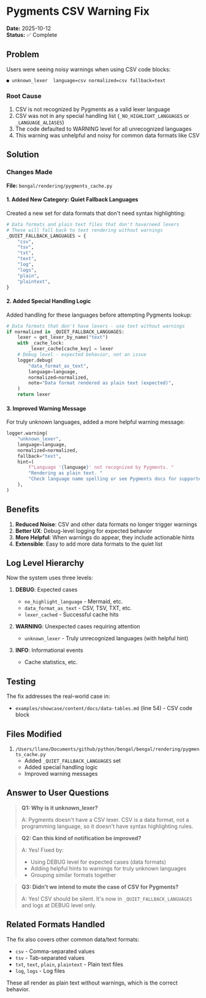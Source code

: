 # Pygments CSV Warning Fix

**Date:** 2025-10-12  
**Status:** ✅ Complete

## Problem

Users were seeing noisy warnings when using CSV code blocks:

```
● unknown_lexer  language=csv normalized=csv fallback=text
```

### Root Cause

1. CSV is not recognized by Pygments as a valid lexer language
2. CSV was not in any special handling list (`_NO_HIGHLIGHT_LANGUAGES` or `_LANGUAGE_ALIASES`)
3. The code defaulted to WARNING level for all unrecognized languages
4. This warning was unhelpful and noisy for common data formats like CSV

## Solution

### Changes Made

**File:** `bengal/rendering/pygments_cache.py`

#### 1. Added New Category: Quiet Fallback Languages

Created a new set for data formats that don't need syntax highlighting:

```python
# Data formats and plain text files that don't have/need lexers
# These will fall back to text rendering without warnings
_QUIET_FALLBACK_LANGUAGES = {
    "csv",
    "tsv",
    "txt",
    "text",
    "log",
    "logs",
    "plain",
    "plaintext",
}
```

#### 2. Added Special Handling Logic

Added handling for these languages before attempting Pygments lookup:

```python
# Data formats that don't have lexers - use text without warnings
if normalized in _QUIET_FALLBACK_LANGUAGES:
    lexer = get_lexer_by_name("text")
    with _cache_lock:
        _lexer_cache[cache_key] = lexer
    # Debug level - expected behavior, not an issue
    logger.debug(
        "data_format_as_text",
        language=language,
        normalized=normalized,
        note="Data format rendered as plain text (expected)",
    )
    return lexer
```

#### 3. Improved Warning Message

For truly unknown languages, added a more helpful warning message:

```python
logger.warning(
    "unknown_lexer",
    language=language,
    normalized=normalized,
    fallback="text",
    hint=(
        f"Language '{language}' not recognized by Pygments. "
        "Rendering as plain text. "
        "Check language name spelling or see Pygments docs for supported languages."
    ),
)
```

## Benefits

1. **Reduced Noise**: CSV and other data formats no longer trigger warnings
2. **Better UX**: Debug-level logging for expected behavior
3. **More Helpful**: When warnings do appear, they include actionable hints
4. **Extensible**: Easy to add more data formats to the quiet list

## Log Level Hierarchy

Now the system uses three levels:

1. **DEBUG**: Expected cases
   - `no_highlight_language` - Mermaid, etc.
   - `data_format_as_text` - CSV, TSV, TXT, etc.
   - `lexer_cached` - Successful cache hits

2. **WARNING**: Unexpected cases requiring attention
   - `unknown_lexer` - Truly unrecognized languages (with helpful hint)

3. **INFO**: Informational events
   - Cache statistics, etc.

## Testing

The fix addresses the real-world case in:
- `examples/showcase/content/docs/data-tables.md` (line 54) - CSV code block

## Files Modified

1. `/Users/llane/Documents/github/python/bengal/bengal/rendering/pygments_cache.py`
   - Added `_QUIET_FALLBACK_LANGUAGES` set
   - Added special handling logic
   - Improved warning messages

## Answer to User Questions

> **Q1: Why is it unknown_lexer?**
>
> A: Pygments doesn't have a CSV lexer. CSV is a data format, not a programming language, so it doesn't have syntax highlighting rules.

> **Q2: Can this kind of notification be improved?**
>
> A: Yes! Fixed by:
> - Using DEBUG level for expected cases (data formats)
> - Adding helpful hints to warnings for truly unknown languages
> - Grouping similar formats together

> **Q3: Didn't we intend to mute the case of CSV for Pygments?**
>
> A: Yes! CSV should be silent. It's now in `_QUIET_FALLBACK_LANGUAGES` and logs at DEBUG level only.

## Related Formats Handled

The fix also covers other common data/text formats:
- `csv` - Comma-separated values
- `tsv` - Tab-separated values  
- `txt`, `text`, `plain`, `plaintext` - Plain text files
- `log`, `logs` - Log files

These all render as plain text without warnings, which is the correct behavior.
